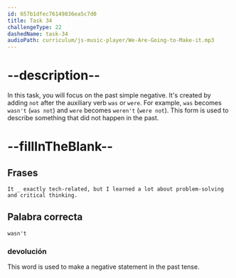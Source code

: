 ```yaml
---
id: 657b1dfec76149836ea5c7d0
title: Task 34
challengeType: 22
dashedName: task-34
audioPath: curriculum/js-music-player/We-Are-Going-to-Make-it.mp3
---
```


<!--
AUDIO REFERENCE:
Sophie: It wasn't exactly tech-related, but I learned a lot about problem-solving and critical thinking.
-->

# --description--

In this task, you will focus on the past simple negative. It's created by adding `not` after the auxiliary verb `was` or `were`. For example, `was` becomes `wasn't` (`was not`) and `were` becomes `weren't` (`were not`). This form is used to describe something that did not happen in the past.

# --fillInTheBlank--

## Frases

`It _ exactly tech-related, but I learned a lot about problem-solving and critical thinking.`

## Palabra correcta

`wasn't`

### devolución

This word is used to make a negative statement in the past tense.
